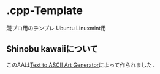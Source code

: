 # .cpp-Template
競プロ用のテンプレ
Ubuntu Linuxmint用
## Shinobu kawaiiについて

このAAは[Text to ASCII Art Generator](http://patorjk.com/software/taag)によって作られました．
